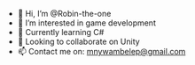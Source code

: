 - 👋 Hi, I’m @Robin-the-one
- 👀 I’m interested in game development
- 🌱 Currently learning C#
- 💞️ Looking to collaborate on Unity
- 📫 Contact me on: mnywambelep@gmail.com

<!---
Robin-the-one/Robin-the-one is a ✨ special ✨ repository because its `README.md` (this file) appears on your GitHub profile.
You can click the Preview link to take a look at your changes.
--->
